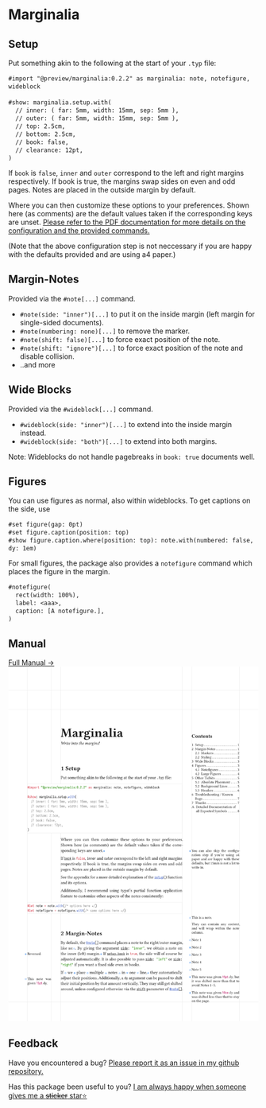 # Marginalia

## Setup

Put something akin to the following at the start of your `.typ` file:

```typ
#import "@preview/marginalia:0.2.2" as marginalia: note, notefigure, wideblock

#show: marginalia.setup.with(
  // inner: ( far: 5mm, width: 15mm, sep: 5mm ),
  // outer: ( far: 5mm, width: 15mm, sep: 5mm ),
  // top: 2.5cm,
  // bottom: 2.5cm,
  // book: false,
  // clearance: 12pt,
)
```

If `book` is `false`, `inner` and `outer` correspond to the left and right
margins respectively. If book is true, the margins swap sides on even and odd
pages. Notes are placed in the outside margin by default.

Where you can then customize these options to your preferences.
Shown here (as comments) are the default values taken if the corresponding keys are unset.
[Please refer to the PDF documentation for more details on the configuration and the provided commands.](https://github.com/nleanba/typst-marginalia/blob/main/Marginalia.pdf)

(Note that the above configuration step is not neccessary if you are happy with the defaults provided and are using a4 paper.)

## Margin-Notes

Provided via the `#note[...]` command.

- `#note(side: "inner")[...]` to put it on the inside margin (left margin for single-sided documents).
- `#note(numbering: none)[...]` to remove the marker.
- `#note(shift: false)[...]` to force exact position of the note.
- `#note(shift: "ignore")[...]` to force exact position of the note and disable collision.
- ..and more


## Wide Blocks

Provided via the `#wideblock[...]` command.

- `#wideblock(side: "inner")[...]` to extend into the inside margin instead.
- `#wideblock(side: "both")[...]` to extend into both margins.

Note: Wideblocks do not handle pagebreaks in `book: true` documents well.

## Figures

You can use figures as normal, also within wideblocks.
To get captions on the side, use
```typ
#set figure(gap: 0pt)
#set figure.caption(position: top)
#show figure.caption.where(position: top): note.with(numbered: false, dy: 1em)
```

For small figures, the package also provides a `notefigure` command which places the figure in the margin.
```typ
#notefigure(
  rect(width: 100%),
  label: <aaa>,
  caption: [A notefigure.],
)
```

## Manual

[Full Manual →](https://github.com/nleanba/typst-marginalia/blob/main/Marginalia.pdf)
[![first page of the documentation](https://github.com/nleanba/typst-marginalia/raw/refs/heads/main/preview.svg)](https://github.com/nleanba/typst-marginalia/blob/main/Marginalia.pdf)

<!-- [Full Manual →](https://github.com/nleanba/typst-marginalia/blob/v0.2.2/Marginalia.pdf)
[![first page of the documentation](https://github.com/nleanba/typst-marginalia/raw/refs/tags/v0.2.2/preview.svg)](https://github.com/nleanba/typst-marginalia/blob/v0.2.2/Marginalia.pdf) -->

## Feedback
Have you encountered a bug? [Please report it as an issue in my github repository.](https://github.com/nleanba/typst-marginalia/issues)

Has this package been useful to you? [I am always happy when someone gives me a ~~sticker~~ star⭐](https://github.com/nleanba/typst-marginalia)
